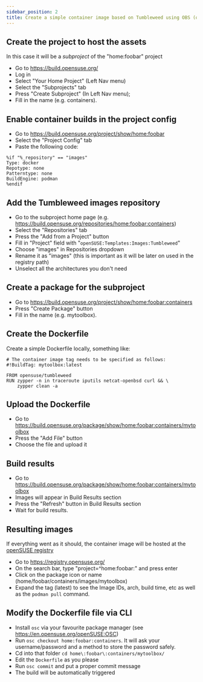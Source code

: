```yaml
---
sidebar_position: 2
title: Create a simple container image based on Tumbleweed using OBS (openSUSE Build Service)
---
```


## Create the project to host the assets

In this case it will be a _subproject_ of the "home:foobar" project

* Go to https://build.opensuse.org/
* Log in
* Select "Your Home Project" (Left Nav menu)
* Select the "Subprojects" tab
* Press "Create Subproject" (In Left Nav menu);
* Fill in the name (e.g. containers).

## Enable container builds in the project config

* Go to https://build.opensuse.org/project/show/home:foobar
* Select the "Project Config" tab
* Paste the following code:

```
%if "%_repository" == "images"
Type: docker
Repotype: none
Patterntype: none
BuildEngine: podman
%endif
```

## Add the Tumbleweed images repository

* Go to the subproject home page (e.g. https://build.opensuse.org/repositories/home:foobar:containers)
* Select the "Repositories" tab
* Press the "Add from a Project" button
* Fill in "Project" field with "`openSUSE:Templates:Images:Tumbleweed`"
* Choose "images" in Repositories dropdown
* Rename it as "images" (this is important as it will be later on used in the registry path)
* Unselect all the architectures you don't need

## Create a package for the subproject

* Go to https://build.opensuse.org/project/show/home:foobar:containers
* Press "Create Package" button
* Fill in the name (e.g. mytoolbox).

## Create the Dockerfile

Create a simple Dockerfile locally, something like:

```
# The container image tag needs to be specified as follows:
#!BuildTag: mytoolbox:latest
 
FROM opensuse/tumbleweed
RUN zypper -n in traceroute iputils netcat-openbsd curl && \
    zypper clean -a
```

## Upload the Dockerfile

* Go to https://build.opensuse.org/package/show/home:foobar:containers/mytoolbox
* Press the "Add File" button
* Choose the file and upload it

## Build results

* Go to https://build.opensuse.org/package/show/home:foobar:containers/mytoolbox
* Images will appear in Build Results section
* Press the "Refresh" button in Build Results section
* Wait for build results.

## Resulting images

If everything went as it should, the container image will be hosted at the [openSUSE registry](https://registry.opensuse.org/)

* Go to https://registry.opensuse.org/
* On the search bar, type "project=^home:foobar:" and press enter
* Click on the package icon or name (home/foobar/containers/images/mytoolbox)
* Expand the tag (latest) to see the Image IDs, arch, build time, etc as well as the `podman pull` command.

## Modify the Dockerfile file via CLI

* Install `osc` via your favourite package manager (see https://en.opensuse.org/openSUSE:OSC)
* Run `osc checkout home:foobar:containers`. It will ask your username/password and a method to store the password safely.
* Cd into that folder `cd home\:foobar\:containers/mytoolbox/`
* Edit the `Dockerfile` as you please
* Run `osc commit` and put a proper commit message
* The build will be automatically triggered
